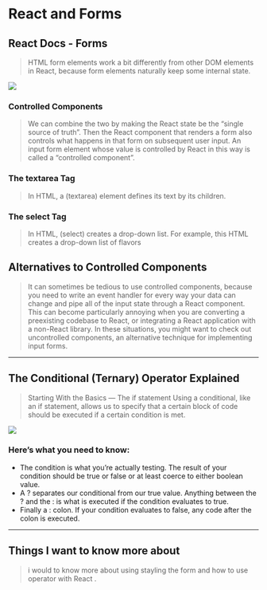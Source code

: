 # React and Forms

## React Docs - Forms
> HTML form elements work a bit differently from other DOM elements in React, because form elements naturally keep some internal state.

![](https://cdn2.hubspot.net/hubfs/2174253/components-react-bos.png)

### Controlled Components
> We can combine the two by making the React state be the “single source of truth”. Then the React component that renders a form also controls what happens in that form on subsequent user input. An input form element whose value is controlled by React in this way is called a “controlled component”.
### The textarea Tag
> In HTML, a (textarea) element defines its text by its children.

### The select Tag
> In HTML, (select) creates a drop-down list. For example, this HTML creates a drop-down list of flavors

## Alternatives to Controlled Components
> It can sometimes be tedious to use controlled components, because you need to write an event handler for every way your data can change and pipe all of the input state through a React component. This can become particularly annoying when you are converting a preexisting codebase to React, or integrating a React application with a non-React library. In these situations, you might want to check out uncontrolled components, an alternative technique for implementing input forms.

<hr>



## The Conditional (Ternary) Operator Explained
> Starting With the Basics — The if statement
Using a conditional, like an if statement, allows us to specify that a certain block of code should be executed if a certain condition is met.

![](https://cdn.educba.com/academy/wp-content/uploads/2020/02/Ternary-Operator-JavaScript.jpg.webp)


### Here’s what you need to know:
- The condition is what you’re actually testing. The result of your condition should be true or false or at least coerce to either boolean value.
- A ? separates our conditional from our true value. Anything between the ? and the : is what is executed if the condition evaluates to true.
- Finally a : colon. If your condition evaluates to false, any code after the colon is executed.

<hr>

## Things I want to know more about
> i would to know more about using stayling the form and how to use operator with React .

